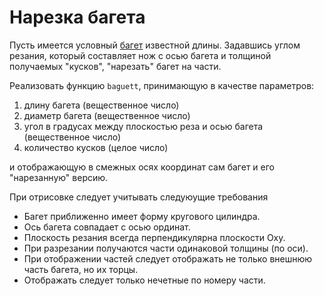 # Нарезка багета

Пусть имеется условный [багет](https://1xleb.ru/upload/iblock/045/045142aaf1d58227acec52af36521073.JPG) известной длины. Задавшись углом резания, который составляет нож с осью багета и толщиной получаемых "кусков", "нарезать" багет на части.

Реализовать функцию `baguett`, принимающую в качестве параметров:

1. длину багета (вещественное число)
2. диаметр багета (вещественное число)
3. угол в градусах между плоскостью реза и осью багета (вещественное число)
3. количество кусков (целое число)

и отображающую в смежных осях координат сам багет и его "нарезанную" версию. 

При отрисовке следует учитывать следуюущие требования

* Багет приближенно имеет форму кругового цилиндра.
* Ось багета совпадает с осью ординат.
* Плоскость резания всегда перпендикулярна плоскости Oxy.
* При разрезании получаются части одинаковой толщины (по оси).
* При отображении частей следует отображать не только внешнюю часть багета, но их торцы.
* Отображать следует только нечетные по номеру части.
